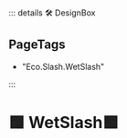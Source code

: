 ::: details 🛠 <dev>DesignBox</dev> 

<h2>PageTags</h2>

- "Eco.Slash.WetSlash"

:::

# 🟩  <eco>WetSlash</eco>🟩



